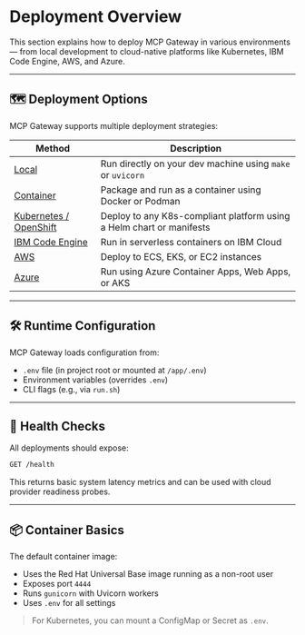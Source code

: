 # Deployment Overview

This section explains how to deploy MCP Gateway in various environments — from local development to cloud-native platforms like Kubernetes, IBM Code Engine, AWS, and Azure.

---

## 🗺 Deployment Options

MCP Gateway supports multiple deployment strategies:

| Method | Description |
|--------|-------------|
| [Local](local.md) | Run directly on your dev machine using `make` or `uvicorn` |
| [Container](container.md) | Package and run as a container using Docker or Podman |
| [Kubernetes / OpenShift](kubernetes.md) | Deploy to any K8s-compliant platform using a Helm chart or manifests |
| [IBM Code Engine](ibm-code-engine.md) | Run in serverless containers on IBM Cloud |
| [AWS](aws.md) | Deploy to ECS, EKS, or EC2 instances |
| [Azure](azure.md) | Run using Azure Container Apps, Web Apps, or AKS |

---

## 🛠 Runtime Configuration

MCP Gateway loads configuration from:

- `.env` file (in project root or mounted at `/app/.env`)
- Environment variables (overrides `.env`)
- CLI flags (e.g., via `run.sh`)

---

## 🧪 Health Checks

All deployments should expose:

```bash
GET /health
```

This returns basic system latency metrics and can be used with cloud provider readiness probes.

---

## 📦 Container Basics

The default container image:

* Uses the Red Hat Universal Base image running as a non-root user
* Exposes port `4444`
* Runs `gunicorn` with Uvicorn workers
* Uses `.env` for all settings

> For Kubernetes, you can mount a ConfigMap or Secret as `.env`.
